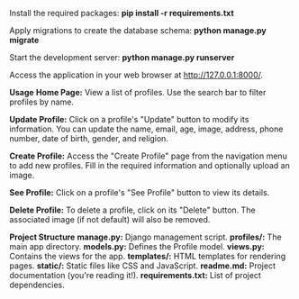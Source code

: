Install the required packages: **pip install -r requirements.txt**

Apply migrations to create the database schema: **python manage.py migrate**

Start the development server: **python manage.py runserver**

Access the application in your web browser at http://127.0.0.1:8000/.

**Usage**
**Home Page:** View a list of profiles. Use the search bar to filter profiles by name.

**Update Profile:** Click on a profile's "Update" button to modify its information. You can update the name, email, age, image, address, phone number, date of birth, gender, and religion.

**Create Profile:** Access the "Create Profile" page from the navigation menu to add new profiles. Fill in the required information and optionally upload an image.

**See Profile:** Click on a profile's "See Profile" button to view its details.

**Delete Profile:** To delete a profile, click on its "Delete" button. The associated image (if not default) will also be removed.

**Project Structure**
**manage.py:** Django management script.
**profiles/:** The main app directory.
**models.py:** Defines the Profile model.
**views.py:** Contains the views for the app.
**templates/:** HTML templates for rendering pages.
**static/:** Static files like CSS and JavaScript.
**readme.md:** Project documentation (you're reading it!).
**requirements.txt:** List of project dependencies.

